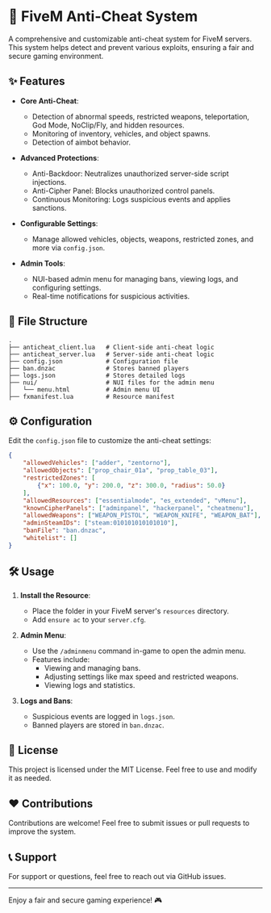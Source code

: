 # 🚨 FiveM Anti-Cheat System

A comprehensive and customizable anti-cheat system for FiveM servers. This system helps detect and prevent various exploits, ensuring a fair and secure gaming environment.

## ✨ Features

- **Core Anti-Cheat**:
  - Detection of abnormal speeds, restricted weapons, teleportation, God Mode, NoClip/Fly, and hidden resources.
  - Monitoring of inventory, vehicles, and object spawns.
  - Detection of aimbot behavior.

- **Advanced Protections**:
  - Anti-Backdoor: Neutralizes unauthorized server-side script injections.
  - Anti-Cipher Panel: Blocks unauthorized control panels.
  - Continuous Monitoring: Logs suspicious events and applies sanctions.

- **Configurable Settings**:
  - Manage allowed vehicles, objects, weapons, restricted zones, and more via `config.json`.

- **Admin Tools**:
  - NUI-based admin menu for managing bans, viewing logs, and configuring settings.
  - Real-time notifications for suspicious activities.

## 📂 File Structure

```
.
├── anticheat_client.lua   # Client-side anti-cheat logic
├── anticheat_server.lua   # Server-side anti-cheat logic
├── config.json            # Configuration file
├── ban.dnzac              # Stores banned players
├── logs.json              # Stores detailed logs
├── nui/                   # NUI files for the admin menu
│   └── menu.html          # Admin menu UI
├── fxmanifest.lua         # Resource manifest
```

## ⚙️ Configuration

Edit the `config.json` file to customize the anti-cheat settings:

```json
{
    "allowedVehicles": ["adder", "zentorno"],
    "allowedObjects": ["prop_chair_01a", "prop_table_03"],
    "restrictedZones": [
        {"x": 100.0, "y": 200.0, "z": 300.0, "radius": 50.0}
    ],
    "allowedResources": ["essentialmode", "es_extended", "vMenu"],
    "knownCipherPanels": ["adminpanel", "hackerpanel", "cheatmenu"],
    "allowedWeapons": ["WEAPON_PISTOL", "WEAPON_KNIFE", "WEAPON_BAT"],
    "adminSteamIDs": ["steam:010101010101010"],
    "banFile": "ban.dnzac",
    "whitelist": []
}
```

## 🛠️ Usage

1. **Install the Resource**:
   - Place the folder in your FiveM server's `resources` directory.
   - Add `ensure ac` to your `server.cfg`.

2. **Admin Menu**:
   - Use the `/adminmenu` command in-game to open the admin menu.
   - Features include:
     - Viewing and managing bans.
     - Adjusting settings like max speed and restricted weapons.
     - Viewing logs and statistics.

3. **Logs and Bans**:
   - Suspicious events are logged in `logs.json`.
   - Banned players are stored in `ban.dnzac`.

## 📜 License

This project is licensed under the MIT License. Feel free to use and modify it as needed.

## ❤️ Contributions

Contributions are welcome! Feel free to submit issues or pull requests to improve the system.

## 📞 Support

For support or questions, feel free to reach out via GitHub issues.

---

Enjoy a fair and secure gaming experience! 🎮
